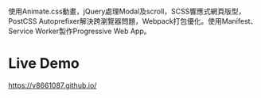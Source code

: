 # 
使用Animate.css動畫，jQuery處理Modal及scroll，SCSS響應式網頁版型，PostCSS Autoprefixer解決跨瀏覽器問題，Webpack打包優化。使用Manifest、Service Worker製作Progressive Web App。
# Live Demo
<a href="https://v8661087.github.io/" target="_blank">https://v8661087.github.io/</a>